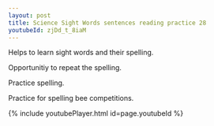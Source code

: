 ```yaml
---
layout: post
title: Science Sight Words sentences reading practice 28
youtubeId: zjDd_t_8iaM
---
```

 
 
Helps to learn sight words and their spelling.

Opportunitiy to repeat the spelling. 

Practice spelling. 
 
Practice for spelling bee competitions. 
 
{% include youtubePlayer.html id=page.youtubeId %}
 
 
